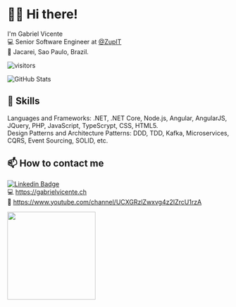 # 👋🏾 Hi there!
I'm Gabriel Vicente <br>
💻 Senior Software Engineer at [@ZupIT](https://www.zup.com.br/) <br>
🏡 Jacarei, Sao Paulo, Brazil. 

![visitors](https://visitor-badge.laobi.icu/badge?page_id=gvms23.visitor-badge)

![GitHub Stats](https://github-readme-stats.vercel.app/api?username=gvms23&show_icons=true)

## 🔧 Skills
Languages and Frameworks: .NET, .NET Core, Node.js, Angular, AngularJS, JQuery, PHP, JavaScript, TypeScrypt, CSS, HTML5.
<br>
Design Patterns and Architecture Patterns: DDD, TDD, Kafka, Microservices, CQRS, Event Sourcing, SOLID, etc.

## 📫 How to contact me

[![Linkedin Badge](https://img.shields.io/badge/gvms23-follow%20on%20linkedin-blue?style=for-the-badge&logo=linkedin)](https://www.linkedin.com/in/gvms23/) <br>
💻 https://gabrielvicente.ch <br>
🎥 https://www.youtube.com/channel/UCXGRzlZwxvg4z2IZrcU1rzA


<img src="https://www.teluxsystems.com/wp-content/uploads/2019/04/bespoke-telux-800px.png" width="200"/>
